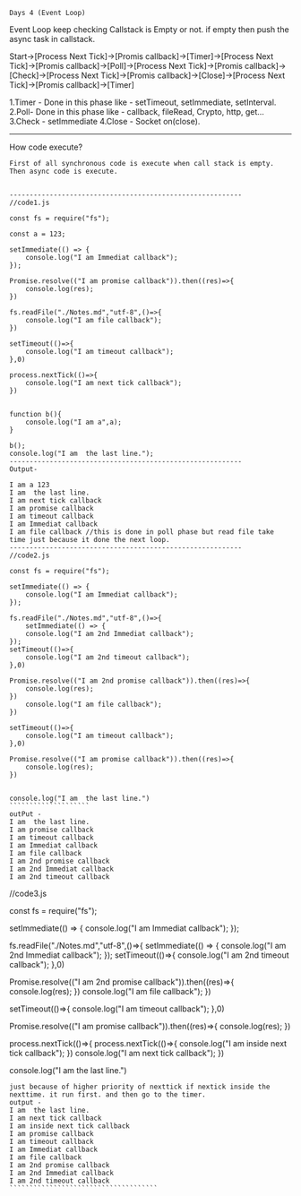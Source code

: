 ```````````````````````````````````````
Days 4 (Event Loop)
```````````````````````````````````````
Event Loop keep checking Callstack is Empty or not. if empty then push the async task in callstack.

Start->[Process Next Tick]->[Promis callback]->[Timer]->[Process Next Tick]->[Promis callback]->[Poll]->[Process Next Tick]->[Promis callback]->[Check]->[Process Next Tick]->[Promis callback]->[Close]->[Process Next Tick]->[Promis callback]->[Timer]

1.Timer - Done in this phase like - setTimeout, setImmediate, setInterval.
2.Poll- Done in this phase like - callback, fileRead, Crypto, http, get...
3.Check - setImmediate
4.Close - Socket on(close).

----------------------------------------------------------
How code execute?
````````````````````````````````````
First of all synchronous code is execute when call stack is empty. Then async code is execute.


----------------------------------------------------------
//code1.js

const fs = require("fs");

const a = 123;

setImmediate(() => {
    console.log("I am Immediat callback");
});

Promise.resolve(("I am promise callback")).then((res)=>{
    console.log(res);
})

fs.readFile("./Notes.md","utf-8",()=>{
    console.log("I am file callback");
})

setTimeout(()=>{
    console.log("I am timeout callback");
},0)

process.nextTick(()=>{
    console.log("I am next tick callback");
})


function b(){
    console.log("I am a",a);
}

b();
console.log("I am  the last line.");
----------------------------------------------------------
Output-

I am a 123
I am  the last line.
I am next tick callback
I am promise callback
I am timeout callback
I am Immediat callback
I am file callback //this is done in poll phase but read file take time just because it done the next loop.
----------------------------------------------------------
//code2.js

const fs = require("fs");

setImmediate(() => {
    console.log("I am Immediat callback");
});

fs.readFile("./Notes.md","utf-8",()=>{
    setImmediate(() => {
    console.log("I am 2nd Immediat callback");
});
setTimeout(()=>{
    console.log("I am 2nd timeout callback");
},0)

Promise.resolve(("I am 2nd promise callback")).then((res)=>{
    console.log(res);
})
    console.log("I am file callback");
})

setTimeout(()=>{
    console.log("I am timeout callback");
},0)

Promise.resolve(("I am promise callback")).then((res)=>{
    console.log(res);
})


console.log("I am  the last line.")
````````````````````
outPut -
I am  the last line.
I am promise callback
I am timeout callback
I am Immediat callback
I am file callback
I am 2nd promise callback
I am 2nd Immediat callback
I am 2nd timeout callback
````````````````````````````````````````

//code3.js

const fs = require("fs");



setImmediate(() => {
    console.log("I am Immediat callback");
});

fs.readFile("./Notes.md","utf-8",()=>{
    setImmediate(() => {
    console.log("I am 2nd Immediat callback");
});
setTimeout(()=>{
    console.log("I am 2nd timeout callback");
},0)

Promise.resolve(("I am 2nd promise callback")).then((res)=>{
    console.log(res);
})
    console.log("I am file callback");
})

setTimeout(()=>{
    console.log("I am timeout callback");
},0)

Promise.resolve(("I am promise callback")).then((res)=>{
    console.log(res);
})

process.nextTick(()=>{
    process.nextTick(()=>{
        console.log("I am inside next tick callback");
    })
    console.log("I am next tick callback");
})

console.log("I am  the last line.")
````````````````````````````````````````
just because of higher priority of nexttick if nextick inside the nexttime. it run first. and then go to the timer.
output -
I am  the last line.
I am next tick callback
I am inside next tick callback
I am promise callback
I am timeout callback
I am Immediat callback
I am file callback
I am 2nd promise callback
I am 2nd Immediat callback
I am 2nd timeout callback
`````````````````````````````````````